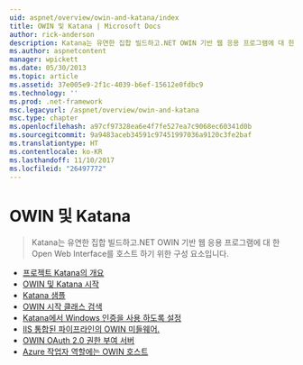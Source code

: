 ```yaml
---
uid: aspnet/overview/owin-and-katana/index
title: OWIN 및 Katana | Microsoft Docs
author: rick-anderson
description: Katana는 유연한 집합 빌드하고.NET OWIN 기반 웹 응용 프로그램에 대 한 Open Web Interface를 호스트 하기 위한 구성 요소입니다.
ms.author: aspnetcontent
manager: wpickett
ms.date: 05/30/2013
ms.topic: article
ms.assetid: 37e005e9-2f1c-4039-b6ef-15612e0fdbc9
ms.technology: ''
ms.prod: .net-framework
msc.legacyurl: /aspnet/overview/owin-and-katana
msc.type: chapter
ms.openlocfilehash: a97cf97328ea6e4f7fe527ea7c9068ec60341d0b
ms.sourcegitcommit: 9a9483aceb34591c97451997036a9120c3fe2baf
ms.translationtype: HT
ms.contentlocale: ko-KR
ms.lasthandoff: 11/10/2017
ms.locfileid: "26497772"
---
```

<a name="owin-and-katana"></a>OWIN 및 Katana
====================
> Katana는 유연한 집합 빌드하고.NET OWIN 기반 웹 응용 프로그램에 대 한 Open Web Interface를 호스트 하기 위한 구성 요소입니다.


- [프로젝트 Katana의 개요](an-overview-of-project-katana.md)
- [OWIN 및 Katana 시작](getting-started-with-owin-and-katana.md)
- [Katana 샘플](katana-samples.md)
- [OWIN 시작 클래스 검색](owin-startup-class-detection.md)
- [Katana에서 Windows 인증을 사용 하도록 설정](enabling-windows-authentication-in-katana.md)
- [IIS 통합된 파이프라인의 OWIN 미들웨어.](owin-middleware-in-the-iis-integrated-pipeline.md)
- [OWIN OAuth 2.0 권한 부여 서버](owin-oauth-20-authorization-server.md)
- [Azure 작업자 역할에는 OWIN 호스트](host-owin-in-an-azure-worker-role.md)
